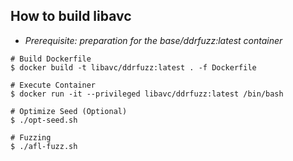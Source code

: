 ## How to build libavc
- *Prerequisite: preparation for the base/ddrfuzz:latest container*
```
# Build Dockerfile
$ docker build -t libavc/ddrfuzz:latest . -f Dockerfile

# Execute Container
$ docker run -it --privileged libavc/ddrfuzz:latest /bin/bash

# Optimize Seed (Optional)
$ ./opt-seed.sh

# Fuzzing
$ ./afl-fuzz.sh
```
